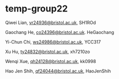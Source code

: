 # temp-group22

Qiwei Lian, vr24936@bristol.ac.uk, SH1ROd

Gaochang He, co24396@bristol.ac.uk. HeGaochang

Yi-Chun Chi, ws24986@bristol.ac.uk, YCC317

Xu Hu, ty24832@bristol.ac.uk, xh7210zo

Wenqi Xue, qh24128@bristol.ac.uk, kk0998

Hao Jen Shih, qf24044@bristol.ac.uk, HaoJenShih